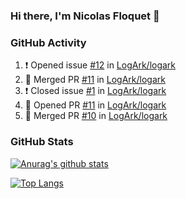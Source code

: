 ### Hi there, I'm Nicolas Floquet 👋

<!--
**NicolasFloquet/NicolasFloquet** is a ✨ _special_ ✨ repository because its `README.md` (this file) appears on your GitHub profile.

Here are some ideas to get you started:

- 🔭 I’m currently working on ...
- 🌱 I’m currently learning ...
- 👯 I’m looking to collaborate on ...
- 🤔 I’m looking for help with ...
- 💬 Ask me about ...
- 📫 How to reach me: ...
- 😄 Pronouns: ...
- ⚡ Fun fact: ...
-->

### GitHub Activity 

<!--START_SECTION:activity-->
1. ❗️ Opened issue [#12](https://github.com/LogArk/logark/issues/12) in [LogArk/logark](https://github.com/LogArk/logark)
2. 🎉 Merged PR [#11](https://github.com/LogArk/logark/pull/11) in [LogArk/logark](https://github.com/LogArk/logark)
3. ❗️ Closed issue [#1](https://github.com/LogArk/logark/issues/1) in [LogArk/logark](https://github.com/LogArk/logark)
4. 💪 Opened PR [#11](https://github.com/LogArk/logark/pull/11) in [LogArk/logark](https://github.com/LogArk/logark)
5. 🎉 Merged PR [#10](https://github.com/LogArk/logark/pull/10) in [LogArk/logark](https://github.com/LogArk/logark)
<!--END_SECTION:activity-->

### GitHub Stats

[![Anurag's github stats](https://github-readme-stats.vercel.app/api?username=NicolasFloquet&count_private=true&show_icons=true&theme=dracula)](https://github.com/anuraghazra/github-readme-stats)

[![Top Langs](https://github-readme-stats.vercel.app/api/top-langs/?username=NicolasFloquet&hide=html&layout=compact&theme=dracula)](https://github.com/anuraghazra/github-readme-stats)
